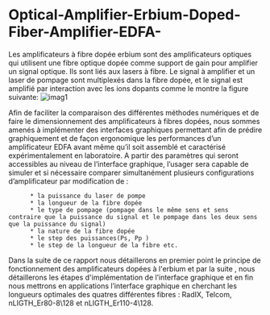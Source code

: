 # Optical-Amplifier-Erbium-Doped-Fiber-Amplifier-EDFA-
Les amplificateurs à fibre dopée erbium  sont des amplificateurs optiques qui utilisent une    fibre optique dopée comme support de gain pour amplifier un signal optique. Ils sont liés aux lasers à fibre. Le signal à amplifier et un laser de pompage sont multiplexés dans la fibre dopée, et le signal est amplifié par interaction avec les ions dopants comme le montre la figure suivante: ![imag1](https://user-images.githubusercontent.com/22806623/190588084-87236de8-47a1-4c61-a74b-cec65b7c673a.jpg)

Afin de faciliter la comparaison des différentes méthodes numériques et de faire le dimensionnement des amplificateurs à fibres dopées, nous sommes amenés à implémenter des interfaces graphiques permettant afin de prédire graphiquement et de façon ergonomique les performances d’un amplificateur EDFA avant même qu’il soit assemblé et caractérisé expérimentalement en laboratoire. A partir des paramètres qui seront accessibles au niveau de l’interface graphique, l’usager sera capable de simuler et si nécessaire comparer simultanément plusieurs configurations d’amplificateur par modification de : 

          * la puissance du laser de pompe
          * la longueur de la fibre dopée 
          * le type de pompage (pompage dans le même sens et sens contraire que la puissance du signal et le pompage dans les deux sens que la puissance du signal)
          * la nature de la fibre dopée  
          * le step des puissances(Ps, Pp )
          * le step de la longueur de la fibre etc.
       
Dans la suite de ce rapport nous détaillerons en premier point le principe de fonctionnement des  amplificateurs dopées à l'erbium et par la suite , nous détaillerons les étapes d'implémentation de l’interface graphique et en fin nous mettrons en applications l’interface graphique en cherchant les longueurs optimales des quatres différentes fibres : RadIX, Telcom, nLIGTH_Er80-8\128 et nLIGTH_Er110-4\128.

